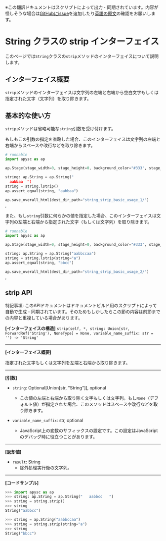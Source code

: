 <span class="inconspicuous-txt">※この翻訳ドキュメントはスクリプトによって出力・同期されています。内容が怪しそうな場合は<a href="https://github.com/simon-ritchie/apysc/issues" target="_blank">GitHubにissue</a>を追加したり[英語の原文](https://simon-ritchie.github.io/apysc/en/string_strip.html)の確認をお願いします。</span>

# String クラスの strip インターフェイス

このページでは`String`クラスの`strip`メソッドのインターフェイスについて説明します。

## インターフェイス概要

`strip`メソッドのインターフェイスは文字列の左端と右端から空白文字もしくは指定された文字（文字列）を取り除きます。

## 基本的な使い方

`strip`メソッドは省略可能な`string`引数を受け付けます。

もしもこの引数の指定を省略した場合、このインターフェイスは文字列の左端と右端からスペースや改行などを取り除きます。

```py
# runnable
import apysc as ap

ap.Stage(stage_width=0, stage_height=0, background_color="#333", stage_elem_id="stage")

string: ap.String = ap.String("  
  aabbaa  ")
string = string.lstrip()
ap.assert_equal(string, "aabbaa")

ap.save_overall_html(dest_dir_path="string_strip_basic_usage_1/")
```

<iframe src="static/string_strip_basic_usage_1/index.html" width="0" height="0"></iframe>

また、もし`string`引数に何らかの値を指定した場合、このインターフェイスは文字列の左端と右端から指定された文字（もしくは文字列）を取り除きます。

```py
# runnable
import apysc as ap

ap.Stage(stage_width=0, stage_height=0, background_color="#333", stage_elem_id="stage")

string: ap.String = ap.String("aabbccaa")
string = string.lstrip(string="a")
ap.assert_equal(string, "bbcc")

ap.save_overall_html(dest_dir_path="string_strip_basic_usage_2/")
```

<iframe src="static/string_strip_basic_usage_2/index.html" width="0" height="0"></iframe>

## strip API

<span class="inconspicuous-txt">特記事項: このAPIドキュメントはドキュメントビルド用のスクリプトによって自動で生成・同期されています。そのためもしかしたらこの節の内容は前節までの内容と重複している場合があります。</span>

**[インターフェイスの構造]** `strip(self, *, string: Union[str, ForwardRef('String'), NoneType] = None, variable_name_suffix: str = '') -> 'String'`<hr>

**[インターフェイス概要]**

指定された文字もしくは文字列を左端と右端から取り除きます。<hr>

**[引数]**

- `string`: Optional[Union[str, "String"]], optional
  - この値の左端と右端から取り除く文字もしくは文字列。もし`None`（デフォルト値）が指定された場合、このメソッドはスペースや改行などを取り除きます。

- `variable_name_suffix`: str, optional
  - JavaScript上の変数のサフィックスの設定です。この設定はJavaScriptのデバッグ時に役立つことがあります。

<hr>

**[返却値]**

- `result`: String
  - 除外処理実行後の文字列。

<hr>

**[コードサンプル]**

```py
>>> import apysc as ap
>>> string: ap.String = ap.String("   aabbcc   ")
>>> string = string.strip()
>>> string
String("aabbcc")

>>> string = ap.String("aabbccaa")
>>> string = string.strip(string="a")
>>> string
String("bbcc")
```
